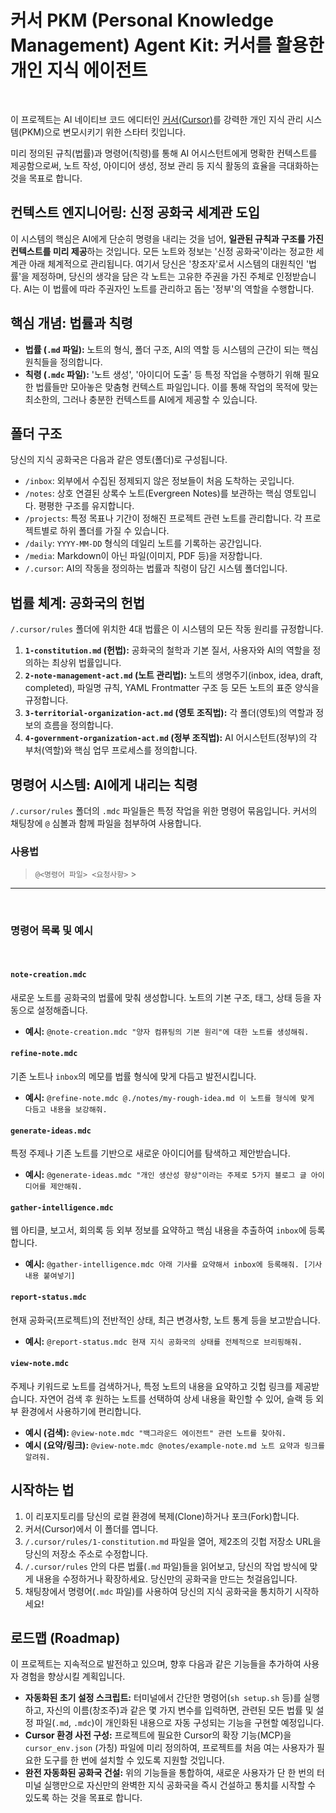 # 커서 PKM (Personal Knowledge Management) Agent Kit: 커서를 활용한 개인 지식 에이전트

<br>

이 프로젝트는 AI 네이티브 코드 에디터인 [커서(Cursor)](https://cursor.com/)를 강력한 개인 지식 관리 시스템(PKM)으로 변모시키기 위한 스타터 킷입니다.

미리 정의된 규칙(법률)과 명령어(칙령)를 통해 AI 어시스턴트에게 명확한 컨텍스트를 제공함으로써, 노트 작성, 아이디어 생성, 정보 관리 등 지식 활동의 효율을 극대화하는 것을 목표로 합니다.
<br>

## 컨텍스트 엔지니어링: 신정 공화국 세계관 도입

이 시스템의 핵심은 AI에게 단순히 명령을 내리는 것을 넘어, **일관된 규칙과 구조를 가진 컨텍스트를 미리 제공**하는 것입니다. 모든 노트와 정보는 '신정 공화국'이라는 정교한 세계관 아래 체계적으로 관리됩니다. 여기서 당신은 '창조자'로서 시스템의 대원칙인 '법률'을 제정하며, 당신의 생각을 담은 각 노트는 고유한 주권을 가진 주체로 인정받습니다. AI는 이 법률에 따라 주권자인 노트를 관리하고 돕는 '정부'의 역할을 수행합니다.
<br>

## 핵심 개념: 법률과 칙령

- **법률 (`.md` 파일):** 노트의 형식, 폴더 구조, AI의 역할 등 시스템의 근간이 되는 핵심 원칙들을 정의합니다.
- **칙령 (`.mdc` 파일):** '노트 생성', '아이디어 도출' 등 특정 작업을 수행하기 위해 필요한 법률들만 모아놓은 맞춤형 컨텍스트 파일입니다. 이를 통해 작업의 목적에 맞는 최소한의, 그러나 충분한 컨텍스트를 AI에게 제공할 수 있습니다.
  <br>

## 폴더 구조

당신의 지식 공화국은 다음과 같은 영토(폴더)로 구성됩니다.

- `/inbox`: 외부에서 수집된 정제되지 않은 정보들이 처음 도착하는 곳입니다.
- `/notes`: 상호 연결된 상록수 노트(Evergreen Notes)를 보관하는 핵심 영토입니다. 평평한 구조를 유지합니다.
- `/projects`: 특정 목표나 기간이 정해진 프로젝트 관련 노트를 관리합니다. 각 프로젝트별로 하위 폴더를 가질 수 있습니다.
- `/daily`: `YYYY-MM-DD` 형식의 데일리 노트를 기록하는 공간입니다.
- `/media`: Markdown이 아닌 파일(이미지, PDF 등)을 저장합니다.
- `/.cursor`: AI의 작동을 정의하는 법률과 칙령이 담긴 시스템 폴더입니다.
  <br>

## 법률 체계: 공화국의 헌법

`/.cursor/rules` 폴더에 위치한 4대 법률은 이 시스템의 모든 작동 원리를 규정합니다.

1.  **`1-constitution.md` (헌법):** 공화국의 철학과 기본 질서, 사용자와 AI의 역할을 정의하는 최상위 법률입니다.
2.  **`2-note-management-act.md` (노트 관리법):** 노트의 생명주기(inbox, idea, draft, completed), 파일명 규칙, YAML Frontmatter 구조 등 모든 노트의 표준 양식을 규정합니다.
3.  **`3-territorial-organization-act.md` (영토 조직법):** 각 폴더(영토)의 역할과 정보의 흐름을 정의합니다.
4.  **`4-government-organization-act.md` (정부 조직법):** AI 어시스턴트(정부)의 각 부처(역할)와 핵심 업무 프로세스를 정의합니다.
    <br>

## 명령어 시스템: AI에게 내리는 칙령

`/.cursor/rules` 폴더의 `.mdc` 파일들은 특정 작업을 위한 명령어 묶음입니다. 커서의 채팅창에 `@` 심볼과 함께 파일을 첨부하여 사용합니다.
<br>

### 사용법

> `@<명령어 파일> <요청사항>` > <br>

---

<br>

### 명령어 목록 및 예시

<br>

#### `note-creation.mdc`

새로운 노트를 공화국의 법률에 맞춰 생성합니다. 노트의 기본 구조, 태그, 상태 등을 자동으로 설정해줍니다.

- **예시:** `@note-creation.mdc "양자 컴퓨팅의 기본 원리"에 대한 노트를 생성해줘.`
  <br>

#### `refine-note.mdc`

기존 노트나 `inbox`의 메모를 법률 형식에 맞게 다듬고 발전시킵니다.

- **예시:** `@refine-note.mdc @./notes/my-rough-idea.md 이 노트를 형식에 맞게 다듬고 내용을 보강해줘.`
  <br>

#### `generate-ideas.mdc`

특정 주제나 기존 노트를 기반으로 새로운 아이디어를 탐색하고 제안받습니다.

- **예시:** `@generate-ideas.mdc "개인 생산성 향상"이라는 주제로 5가지 블로그 글 아이디어를 제안해줘.`
  <br>

#### `gather-intelligence.mdc`

웹 아티클, 보고서, 회의록 등 외부 정보를 요약하고 핵심 내용을 추출하여 `inbox`에 등록합니다.

- **예시:** `@gather-intelligence.mdc 아래 기사를 요약해서 inbox에 등록해줘. [기사 내용 붙여넣기]`
  <br>

#### `report-status.mdc`

현재 공화국(프로젝트)의 전반적인 상태, 최근 변경사항, 노트 통계 등을 보고받습니다.

- **예시:** `@report-status.mdc 현재 지식 공화국의 상태를 전체적으로 브리핑해줘.`
  <br>

#### `view-note.mdc`

주제나 키워드로 노트를 검색하거나, 특정 노트의 내용을 요약하고 깃헙 링크를 제공받습니다. 자연어 검색 후 원하는 노트를 선택하여 상세 내용을 확인할 수 있어, 슬랙 등 외부 환경에서 사용하기에 편리합니다.

- **예시 (검색):** `@view-note.mdc "백그라운드 에이전트" 관련 노트를 찾아줘.`
- **예시 (요약/링크):** `@view-note.mdc @notes/example-note.md 노트 요약과 링크를 알려줘.`
  <br>

## 시작하는 법

1.  이 리포지토리를 당신의 로컬 환경에 복제(Clone)하거나 포크(Fork)합니다.
2.  커서(Cursor)에서 이 폴더를 엽니다.
3.  `/.cursor/rules/1-constitution.md` 파일을 열어, 제2조의 깃헙 저장소 URL을 당신의 저장소 주소로 수정합니다.
4.  `/.cursor/rules` 안의 다른 법률(`.md` 파일)들을 읽어보고, 당신의 작업 방식에 맞게 내용을 수정하거나 확장하세요. 당신만의 공화국을 만드는 첫걸음입니다.
5.  채팅창에서 명령어(`.mdc` 파일)를 사용하여 당신의 지식 공화국을 통치하기 시작하세요!
    <br>

## 로드맵 (Roadmap)

이 프로젝트는 지속적으로 발전하고 있으며, 향후 다음과 같은 기능들을 추가하여 사용자 경험을 향상시킬 계획입니다.

- **자동화된 초기 설정 스크립트:** 터미널에서 간단한 명령어(`sh setup.sh` 등)를 실행하고, 자신의 이름(창조주)과 같은 몇 가지 변수를 입력하면, 관련된 모든 법률 및 설정 파일(`.md`, `.mdc`)이 개인화된 내용으로 자동 구성되는 기능을 구현할 예정입니다.
- **Cursor 환경 사전 구성:** 프로젝트에 필요한 Cursor의 확장 기능(MCP)을 `cursor_env.json` (가칭) 파일에 미리 정의하여, 프로젝트를 처음 여는 사용자가 필요한 도구를 한 번에 설치할 수 있도록 지원할 것입니다.
- **완전 자동화된 공화국 건설:** 위의 기능들을 통합하여, 새로운 사용자가 단 한 번의 터미널 실행만으로 자신만의 완벽한 지식 공화국을 즉시 건설하고 통치를 시작할 수 있도록 하는 것을 목표로 합니다.
